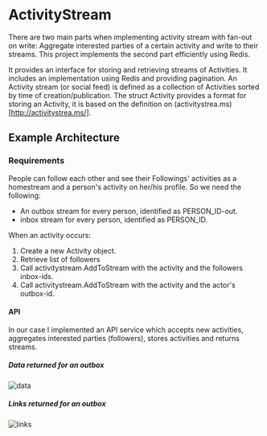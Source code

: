 ActivityStream
==============

There are two main parts when implementing activity stream with fan-out on write: Aggregate interested parties of a certain
activity and write to their streams. This project implements the second part efficiently using Redis.

It provides an interface for storing and retrieving streams of Activities. It includes an implementation using Redis and
providing pagination.
An Activity stream (or social feed) is defined as a collection of Activities sorted by time of creation/publication.
The struct Activity provides a format for storing an Activity, it is based on the definition on (activitystrea.ms)[http://activitystrea.ms/].

## Example Architecture
### Requirements

People can follow each other and see their Followings' activities as a homestream and a person's activity on her/his
profile. So we need the following:

- An outbox stream for every person, identified as PERSON_ID-out.
- inbox stream for every person, identified as PERSON_ID.

When an activity occurs:

1. Create a new Activity object.
2. Retrieve list of followers
3. Call activitystream.AddToStream with the activity and the followers inbox-ids.
4. Call activitystream.AddToStream with the activity and the actor's outbox-id.

#### API

In our case I implemented an API service which accepts new activities, aggregates interested parties (followers), stores activities and returns streams.

##### Data returned for an outbox
![data](https://cloud.githubusercontent.com/assets/6203829/5836173/615b9826-a17a-11e4-980b-b2ec98a9d1d5.png)

##### Links returned for an outbox
![links](https://cloud.githubusercontent.com/assets/6203829/5836175/675e71a8-a17a-11e4-9052-0e259691dea3.png)


